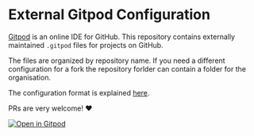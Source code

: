 # External Gitpod Configuration

[Gitpod](https://gitpod.io) is an online IDE for GitHub.
This repository contains externally maintained `.gitpod` files for projects on GitHub.

The files are organized by repository name. If you need a different configuration for a fork the repository forlder can contain a folder for the organisation.

The configuration format is explained [here](https://docs.gitpod.io/40_Configuration.html#gitpod-file).

PRs are very welcome! :heart:

[![Open in Gitpod](https://gitpod.io/button/open-in-gitpod.svg)](https://gitpod.io/#https://github.com/gitpod-io/definitely-gp)
